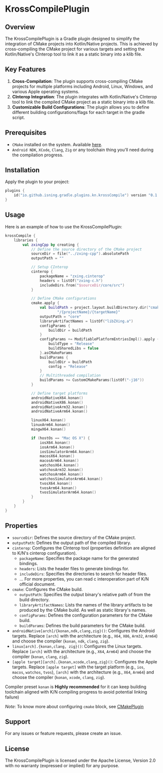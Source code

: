 # KrossCompilePlugin

## Overview

The KrossCompilePlugin is a Gradle plugin designed to simplify the integration of CMake projects into Kotlin/Native
projects. This is achieved by cross-compiling the CMake project for various targets and setting the Kotlin/Native's
CInterop tool to link it as a static binary into a klib file.

## Key Features

1. **Cross-Compilation**: The plugin supports cross-compiling CMake projects for multiple platforms including Android,
Linux, Windows, and various Apple operating systems.
2. **CInterop Integration**: The plugin integrates with Kotlin/Native's CInterop tool to link the compiled CMake project
as a static binary into a klib file.
3. **Customizable Build Configurations**: The plugin allows you to define different building configurations/flags for
each target in the gradle script.

## Prerequisites

* `CMake` installed on the system. Available [here](https://www.cmake.org "CMake Homepage").
* `Android NDK`, `XCode`, `Clang`, `Zig` or any toolchain thing you'll need during the compilation progress.

## Installation

Apply the plugin to your project:

```kotlin
plugins {
    id("io.github.isning.gradle.plugins.kn.krossCompile") version "0.1.5"
}
```

## Usage

Here is an example of how to use the KrossCompilePlugin:

```kotlin
krossCompile {
    libraries {
        val zxingCpp by creating {
            // Define the source directory of the CMake project
            sourceDir = file("../zxing-cpp").absolutePath
            outputPath = ""

            // Setup CInterop
            cinterop {
                packageName = "zxing.cinterop"
                headers = listOf("zxing-c.h")
                includeDirs.from("$sourceDir/core/src")
            }

            // Define CMake configurations
            cmake.apply {
                val buildPath = project.layout.buildDirectory.dir("cmake").get().asFile.absolutePath +
                        "/{projectName}/{targetName}"
                outputPath = "core"
                libraryArtifactNames = listOf("libZXing.a")
                configParams {
                    buildDir = buildPath
                }
                configParams += ModifiablePlatformEntriesImpl().apply {
                    buildType = "Release"
                    buildSharedLibs = false
                }.asCMakeParams
                buildParams {
                    buildDir = buildPath
                    config = "Release"
                }
                // Multithreaded compilation
                buildParams += CustomCMakeParams(listOf("-j16"))
            }

            // Define target platforms
            androidNativeX64.konan()
            androidNativeX86.konan()
            androidNativeArm32.konan()
            androidNativeArm64.konan()

            linuxX64.konan()
            linuxArm64.konan()
            mingwX64.konan()

            if (hostOs == "Mac OS X") {
                iosX64.konan()
                iosArm64.konan()
                iosSimulatorArm64.konan()
                macosX64.konan()
                macosArm64.konan()
                watchosX64.konan()
                watchosArm32.konan()
                watchosArm64.konan()
                watchosSimulatorArm64.konan()
                tvosX64.konan()
                tvosArm64.konan()
                tvosSimulatorArm64.konan()
            }
        }
    }
}
```

## Properties

- `sourceDir`: Defines the source directory of the CMake project.
- `outputPath`: Defines the output path of the compiled library.
- `cinterop`: Configures the CInterop tool (properties definition are aligned to K/N's cinterop configuration).
    - `packageName`: Specifies the package name for the generated bindings.
    - `headers`: Lists the header files to generate bindings for.
    - `includeDirs`: Specifies the directories to search for header files.
    - ... For more properties, you can read c interoperation part of K/N official document.
- `cmake`: Configures the CMake build.
    - `outputPath`: Specifies the output binary's relative path of from the build directory.
    - `libraryArtifactNames`: Lists the names of the library artifacts to be produced by the CMake build.
As well as static library's names.
    - `configParams`: Defines the configuration parameters for the CMake build.
    - `buildParams`: Defines the build parameters for the CMake build.
- `androidNative[arch]/{konan,ndk,clang,zig}()`: Configures the Android targets. Replace `[arch]` with the architecture
(e.g., `X64`, `X86`, `Arm32`, `Arm64`) and choose the compiler (`konan`, `ndk`, `clang`, `zig`).
- `linux[arch].{konan,clang, zig}()`: Configures the Linux targets. Replace `[arch]` with the architecture
(e.g., `X64`, `Arm64`) and choose the compiler (`konan`, `clang`, `zig`).
- `[apple target][arch].{konan,xcode,clang,zig}()`: Configures the Apple targets. Replace `[apple target]` with the target
platform (e.g., `ios`, `macos`, `watchos`, `tvos`), `[arch]` with the architecture (e.g., `X64`, `Arm64`) and choose the
compiler (`konan`, `xcode`, `clang`, `zig`).

Compiler preset `konan` is **Highly recommended** for it can keep building toolchain aligned with K/N compiling progress
to avoid potential linking failure)

*Note*: To know more about configuring `cmake` block, see [CMakePlugin](https://github.com/ISNing/CMakePlugin)

## Support

For any issues or feature requests, please create an issue.

## License

The KrossCompilePlugin is licensed under the Apache License, Version 2.0 with no warranty (expressed or implied) for any
purpose.